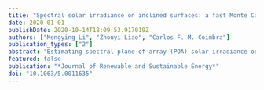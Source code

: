 ```yaml
---
title: "Spectral solar irradiance on inclined surfaces: a fast Monte Carlo approach"
date: 2020-01-01
publishDate: 2020-10-14T18:09:53.917019Z
authors: ["Mengying Li", "Zhouyi Liao", "Carlos F. M. Coimbra"]
publication_types: ["2"]
abstract: "Estimating spectral plane-of-array (POA) solar irradiance on inclined surfaces is an important step in the design and performance evaluation of both photovoltaic and concentrated solar plants. This work introduces a fast, line-by-line spectral, Monte Carlo (MC) radiative transfer model approach to simulate anisotropic distributions of shortwave radiation through the atmosphere as photon bundles impinge on inclined surfaces. This fast Monte Carlo approach reproduces the angular distribution of solar irradiance without the undesirable effects of spatial discretization and thus computes detailed POA irradiance values on surfaces at any orientation and also when surfaces are subjected to the anisotropic ground and atmospheric scattering. Polarization effects are also easily incorporated into this approach that can be considered as direct numerical simulation of the physics involved. Here, we compare our Monte Carlo radiative transfer model with the most widely used empirical transposition model, Perez4, under various conditions. The results show that the Perez4 model reproduces the more detailed Monte Carlo simulations with less than 10% deviation under clear skies for all relevant surface tilt and azimuth angles. When optically thin clouds are present, observed deviations are larger, especially when the receiving surface is strongly tilted. Deviations are also observed for large azimuth angle differences between the receiving surface and the solar position. When optically thick clouds are present, the two models agree within 15% deviation for nearly all surface orientation and tilt angles. The overall deviations are smaller when compared with cases for optically thin clouds. The Perez4 model performs very well (approx. 6.0% deviation) in comparison with the detailed MC simulations for all cases, thus validating its widespread use for practical solar applications. When detailed atmospheric profiles and cloud optical properties are available, the proposed fast Monte Carlo radiative model reproduces accurate spectral and angular POA irradiance levels for various atmospheric and cloud cover conditions, surface orientations, and different surface and ground properties."
featured: false
publication: "*Journal of Renewable and Sustainable Energy*"
doi: "10.1063/5.0011635"
---
```


